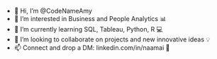 - 👋 Hi, I’m @CodeNameAmy
- 👀 I’m interested in Business and People Analytics 📊 
- 🌱 I’m currently learning SQL, Tableau, Python, R 💻
- 💞️ I’m looking to collaborate on projects and new innovative ideas 💡 
- 📫 Connect and drop a DM: linkedin.com/in/naamai 📩

<!---
CodeNameAmy/CodeNameAmy is a ✨ special ✨ repository because its `README.md` (this file) appears on your GitHub profile.
You can click the Preview link to take a look at your changes.
--->
